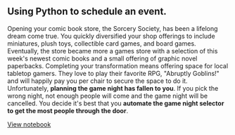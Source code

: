 ## Using Python to schedule an event.

Opening your comic book store, the Sorcery Society, has been a lifelong dream come true. You quickly diversified your shop offerings to include miniatures, plush toys, collectible card games, and board games. Eventually, the store became more a games store with a selection of this week's newest comic books and a small offering of graphic novel paperbacks. Completing your transformation means offering space for local tabletop gamers. They love to play their favorite RPG, "Abruptly Goblins!" and will happily pay you per chair to secure the space to do it. Unfortunately, **planning the game night has fallen to you**. If you pick the wrong night, not enough people will come and the game night will be cancelled. You decide it's best that you **automate the game night selector to get the most people through the door**.

[View notebook](https://acalvino4.github.io/AbrubtlyGoblins)
